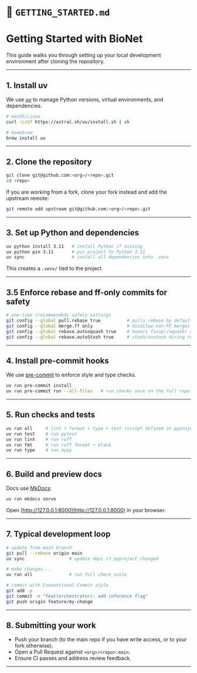 # 📄 `GETTING_STARTED.md`

# Getting Started with BioNet

This guide walks you through setting up your local development environment after cloning the repository.

---

## 1. Install uv

We use [uv](https://github.com/astral-sh/uv) to manage Python versions, virtual environments, and dependencies.

```bash
# macOS/Linux
curl -LsSf https://astral.sh/uv/install.sh | sh

# Homebrew
brew install uv
```

---

## 2. Clone the repository

```bash
git clone git@github.com:<org>/<repo>.git
cd <repo>
```

If you are working from a fork, clone your fork instead and add the upstream remote:

```bash
git remote add upstream git@github.com:<org>/<repo>.git
```

---

## 3. Set up Python and dependencies

```bash
uv python install 3.11   # install Python if missing
uv python pin 3.11       # pin project to Python 3.11
uv sync                  # install all dependencies into .venv
```

This creates a `.venv/` tied to the project.

---

## 3.5 Enforce rebase and ff-only commits for safety

```bash
# one-time (recommended) safety settings
git config --global pull.rebase true          # pulls rebase by default
git config --global merge.ff only             # disallow non-FF merges
git config --global rebase.autosquash true    # honors fixup!/squash! commits
git config --global rebase.autoStash true     # stash/unstash during rebase
```

---

## 4. Install pre-commit hooks

We use [pre-commit](https://pre-commit.com/) to enforce style and type checks.

```bash
uv run pre-commit install
uv run pre-commit run --all-files   # run checks once on the full repo
```

---

## 5. Run checks and tests

```bash
uv run all     # lint + format + type + test (script defined in pyproject)
uv run test    # run pytest
uv run lint    # run ruff
uv run fmt     # run ruff format + black
uv run type    # run mypy
```

---

## 6. Build and preview docs

Docs use [MkDocs](https://www.mkdocs.org/):

```bash
uv run mkdocs serve
```

Open [http://127.0.0.1:8000](http://127.0.0.1:8000) in your browser.

---

## 7. Typical development loop

```bash
# update from main branch
git pull --rebase origin main
uv sync                 # update deps if pyproject changed

# make changes...
uv run all              # run full check suite

# commit with Conventional Commit style
git add -p
git commit -m "feat(orchestrator): add inference flag"
git push origin feature/my-change
```

---

## 8. Submitting your work

* Push your branch (to the main repo if you have write access, or to your fork otherwise).
* Open a Pull Request against `<org>/<repo>:main`.
* Ensure CI passes and address review feedback.

---
